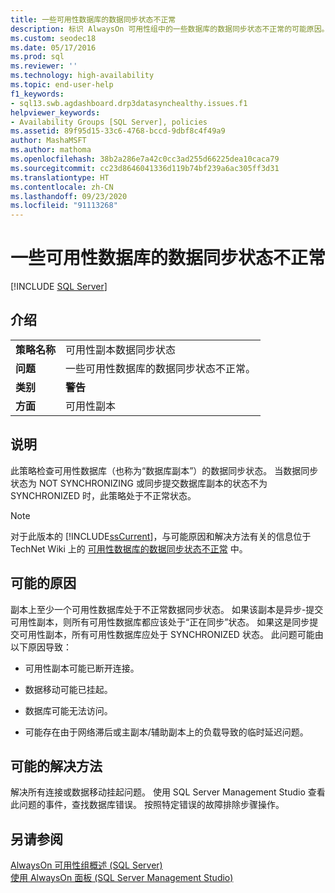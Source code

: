 ```yaml
---
title: 一些可用性数据库的数据同步状态不正常
description: 标识 AlwaysOn 可用性组中的一些数据库的数据同步状态不正常的可能原因。
ms.custom: seodec18
ms.date: 05/17/2016
ms.prod: sql
ms.reviewer: ''
ms.technology: high-availability
ms.topic: end-user-help
f1_keywords:
- sql13.swb.agdashboard.drp3datasynchealthy.issues.f1
helpviewer_keywords:
- Availability Groups [SQL Server], policies
ms.assetid: 89f95d15-33c6-4768-bccd-9dbf8c4f49a9
author: MashaMSFT
ms.author: mathoma
ms.openlocfilehash: 38b2a286e7a42c0cc3ad255d66225dea10caca79
ms.sourcegitcommit: cc23d8646041336d119b74bf239a6ac305ff3d31
ms.translationtype: HT
ms.contentlocale: zh-CN
ms.lasthandoff: 09/23/2020
ms.locfileid: "91113268"
---
```

# <a name="data-synchronization-state-of-some-availability-database-is-not-healthy"></a>一些可用性数据库的数据同步状态不正常
[!INCLUDE [SQL Server](../../../includes/applies-to-version/sqlserver.md)]
    
## <a name="introduction"></a>介绍  
  
|||  
|-|-|  
|**策略名称**|可用性副本数据同步状态|  
|**问题**|一些可用性数据库的数据同步状态不正常。|  
|**类别**|**警告**|  
|**方面**|可用性副本|  
  
## <a name="description"></a>说明  
 此策略检查可用性数据库（也称为“数据库副本”）的数据同步状态。 当数据同步状态为 NOT SYNCHRONIZING 或同步提交数据库副本的状态不为 SYNCHRONIZED 时，此策略处于不正常状态。  
  
> [!NOTE]  
>  对于此版本的 [!INCLUDE[ssCurrent](../../../includes/sscurrent-md.md)]，与可能原因和解决方法有关的信息位于 TechNet Wiki 上的 [可用性数据库的数据同步状态不正常](https://go.microsoft.com/fwlink/p/?LinkId=220863) 中。  
  
## <a name="possible-causes"></a>可能的原因  
 副本上至少一个可用性数据库处于不正常数据同步状态。 如果该副本是异步-提交可用性副本，则所有可用性数据库都应该处于“正在同步”状态。 如果这是同步提交可用性副本，所有可用性数据库应处于 SYNCHRONIZED 状态。 此问题可能由以下原因导致：  
  
-   可用性副本可能已断开连接。  
  
-   数据移动可能已挂起。  
  
-   数据库可能无法访问。  
  
-   可能存在由于网络滞后或主副本/辅助副本上的负载导致的临时延迟问题。  
  
## <a name="possible-solution"></a>可能的解决方法  
 解决所有连接或数据移动挂起问题。 使用 SQL Server Management Studio 查看此问题的事件，查找数据库错误。 按照特定错误的故障排除步骤操作。  
  
## <a name="see-also"></a>另请参阅  
 [AlwaysOn 可用性组概述 (SQL Server)](../../../database-engine/availability-groups/windows/overview-of-always-on-availability-groups-sql-server.md)   
 [使用 AlwaysOn 面板 (SQL Server Management Studio)](../../../database-engine/availability-groups/windows/use-the-always-on-dashboard-sql-server-management-studio.md)  
  
  
